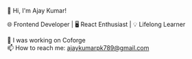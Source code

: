 👋 Hi, I'm Ajay Kumar!

🌐 Frontend Developer | 🖥️ React Enthusiast | 💡 Lifelong Learner

🔭 I was working on Coforge
<br>
📫 How to reach me: ajaykumarpk789@gmail.com
